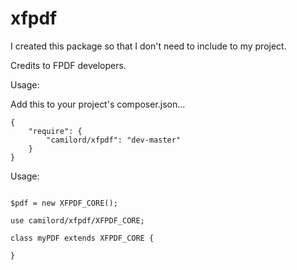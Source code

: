 xfpdf
=====

I created this package so that I don't need to include to my project. 

Credits to FPDF developers.

Usage:

Add this to your project's composer.json...

```
{
    "require": {
        "camilord/xfpdf": "dev-master"
    }
}
```

Usage:

```

$pdf = new XFPDF_CORE();

```

```
use camilord/xfpdf/XFPDF_CORE;

class myPDF extends XFPDF_CORE {
   
}

```
